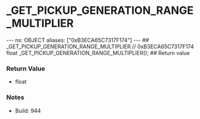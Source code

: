 # _GET_PICKUP_GENERATION_RANGE_MULTIPLIER

--- ns: OBJECT aliases: ["0xB3ECA65C7317F174"] --- ## _GET_PICKUP_GENERATION_RANGE_MULTIPLIER  // 0xB3ECA65C7317F174 float _GET_PICKUP_GENERATION_RANGE_MULTIPLIER();   ## Return value

### Return Value
* float

### Notes
* Build: 944

